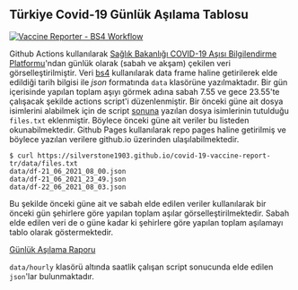 ## Türkiye Covid-19 Günlük Aşılama Tablosu

[![Vaccine Reporter - BS4 Workflow](https://github.com/silverstone1903/covid-19-vaccine-report-tr/actions/workflows/main.yml/badge.svg)](https://github.com/silverstone1903/covid-19-vaccine-report-tr/actions/workflows/main.yml)

Github Actions kullanılarak [Sağlık Bakanlığı COVID-19 Aşısı Bilgilendirme Platformu](https://covid19asi.saglik.gov.tr/)'ndan günlük olarak (sabah ve akşam) çekilen veri görselleştirilmiştir. Veri [bs4](https://github.com/silverstone1903/covid-19-vaccine-report-tr/blob/main/run.py) kullanılarak data frame haline getirilerek elde edildiği tarih bilgisi ile *json* formatında `data` klasörüne yazılmaktadır. Bir gün içerisinde yapılan toplam aşıyı görmek adına sabah 7.55 ve gece 23.55'te çalışacak şekilde actions script'i düzenlenmiştir. Bir önceki güne ait dosya isimlerini alabilmek için de script [sonuna](https://github.com/silverstone1903/covid-19-vaccine-report-tr/blob/main/run.py#L58) yazılan dosya isimlerinin tutulduğu `files.txt` eklenmiştir. Böylece önceki güne ait veriler bu listeden okunabilmektedir. Github Pages kullanılarak repo pages haline getirilmiş ve böylece yazılan verilere github.io üzerinden ulaşılabilmektedir. 


```
$ curl https://silverstone1903.github.io/covid-19-vaccine-report-tr/data/files.txt
data/df-21_06_2021_08_00.json
data/df-21_06_2021_23_49.json
data/df-22_06_2021_08_03.json
```

Bu şekilde önceki güne ait ve sabah elde edilen veriler kullanılarak bir önceki gün şehirlere göre yapılan toplam aşılar görselleştirilmektedir. Sabah elde edilen veri de o güne kadar ki şehirlere göre yapılan toplam aşılamayı tablo olarak göstermektedir.

[Günlük Aşılama Raporu](https://silverstone1903.github.io/daily-covid19-data-table/tables/Covid19AsiTurkiye.html)

`data/hourly` klasörü altında saatlik çalışan script sonucunda elde edilen `json`'lar bulunmaktadır. 
